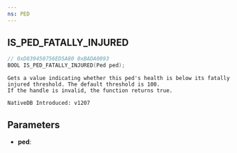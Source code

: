 ```yaml
---
ns: PED
---
```

## IS_PED_FATALLY_INJURED

```c
// 0xD839450756ED5A80 0xBADA0093
BOOL IS_PED_FATALLY_INJURED(Ped ped);
```

```
Gets a value indicating whether this ped's health is below its fatally injured threshold. The default threshold is 100.
If the handle is invalid, the function returns true.

NativeDB Introduced: v1207
```

## Parameters
* **ped**:
